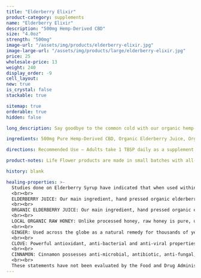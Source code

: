 ```yaml
---
title: "Elderberry Elixir"
product-category: supplements
name: "Elderberry Elixir"
description: "500mg Hemp-Derived CBD"
size: "4.0oz"
strength: "500mg"
image-url: "/assets/img/products/elderberry-elixir.jpg"
image-large-url: "/assets/img/products/large/elderberry-elixir.jpg"
price: 25
wholesale-price: 13
weight: 240
display_order: -9
cell_layout:
new: true
is_crystal: false
stackable: true

sitemap: true
orderable: true
hidden: false

long_description: Say goodbye to the common cold with our organic hemp-derived CBD infused Elderberry syrup. Perfect for an everyday supplement, season change or travel time. Handcrafted with immune-boosting ingredients that work together synergistically to kick even the nastiest of colds.

ingredients: 500mg Pure Hemp-Derived CBD, Organic Elderberry Juice, Organic Raw Honey, Distilled Water, Organic Ginger Root, Organic Cinnamon Powder.

directions: Recommended Use – Adults take 1 TBSP daily as a supplement. Children under 14 take 1 TSP daily as a supplement. If sick with a cold, dose every 3 hours until symptoms subside.

product-notes: Life Flower products are made in small batches with all-natural and boutique ingredients. Orders are processed and shipped in 7-10 days.

history: blank

healing-properties: >-
  Studies done on Elderberry Syrup have indicated that when used within the first 48 hours of flu symptoms, it has been found to reduce the duration of the flu with symptoms being relieved on an average of four days earlier.
  <br><br>  
  ELDERBERRY JUICE: Our main ingredient, hand pressed organic elderberry juice is packed with anthocyanin - the flavonoid that gives red, blue, purple and black fruits and vegetables their beautiful colors. This powerful phytonutrient has been proven to defend against cancers, diabetes and dementia, enhance heart health, support neurological/response and ward off the cold and flu.
  <br><br>
  ORGANIC ELDERBERRY JUICE: Our main ingredient, hand pressed organic elderberry juice is packed with anthocyanin - the flavonoid that gives red, blue, purple and black fruits and vegetables their beautiful colors. This powerful phytonutrient has been proven to defend against cancers, diabetes and dementia, enhance heart health, support neurological/response and ward off the cold and flu.
  <br><br>
  LOCAL ORGANIC RAW HONEY: Unlike processed honey, raw honey is pure, unfiltered, unheated and still contains its incredible healing powers and nutritional value. It can be taken as a supplement to protect the immune system, treat insomnia and seasonal allergies, provide extra energy and assist in weight loss effort.
  <br><br>
  GINGER: Used across the globe as a natural remedy for thousands of years due to its medicinal properties. Ginger can be traced back to Egyptian and Sanskrit texts on maintaining health and wellbeing. Fights fungal infections, contains antioxidants and anti-inflammatory properties that relieve painful cold symptoms.
  <br><br>
  CLOVE: Powerful antioxidant, anti-bacterial and anti-viral properties that assist the immune system in kicking viruses and unwanted bacterias. When taken as a supplement it can assist the digestive system and lower blood pressure.
  <br><br>
  CINNAMON: Cinnamon possesses anti-microbial, antibiotic, anti-fungal, anti-inflammatory and anti-viral properties making it the perfect addition to this synergistic blend.
  <br><br>
  These statements have not been evaluated by the Food and Drug Administration. These products are not intended to diagnose, treat, cure, or prevent disease.
---
```

